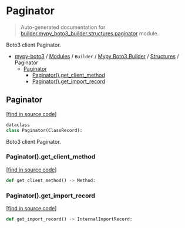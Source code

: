 # Paginator

> Auto-generated documentation for [builder.mypy_boto3_builder.structures.paginator](https://github.com/vemel/mypy_boto3/blob/master/builder/mypy_boto3_builder/structures/paginator.py) module.

Boto3 client Paginator.

- [mypy-boto3](../../../README.md#mypy_boto3) / [Modules](../../../MODULES.md#mypy-boto3-modules) / `Builder` / [Mypy Boto3 Builder](../index.md#mypy-boto3-builder) / [Structures](index.md#structures) / Paginator
    - [Paginator](#paginator)
        - [Paginator().get_client_method](#paginatorget_client_method)
        - [Paginator().get_import_record](#paginatorget_import_record)

## Paginator

[[find in source code]](https://github.com/vemel/mypy_boto3/blob/master/builder/mypy_boto3_builder/structures/paginator.py#L24)

```python
dataclass
class Paginator(ClassRecord):
```

Boto3 client Paginator.

### Paginator().get_client_method

[[find in source code]](https://github.com/vemel/mypy_boto3/blob/master/builder/mypy_boto3_builder/structures/paginator.py#L41)

```python
def get_client_method() -> Method:
```

### Paginator().get_import_record

[[find in source code]](https://github.com/vemel/mypy_boto3/blob/master/builder/mypy_boto3_builder/structures/paginator.py#L36)

```python
def get_import_record() -> InternalImportRecord:
```

